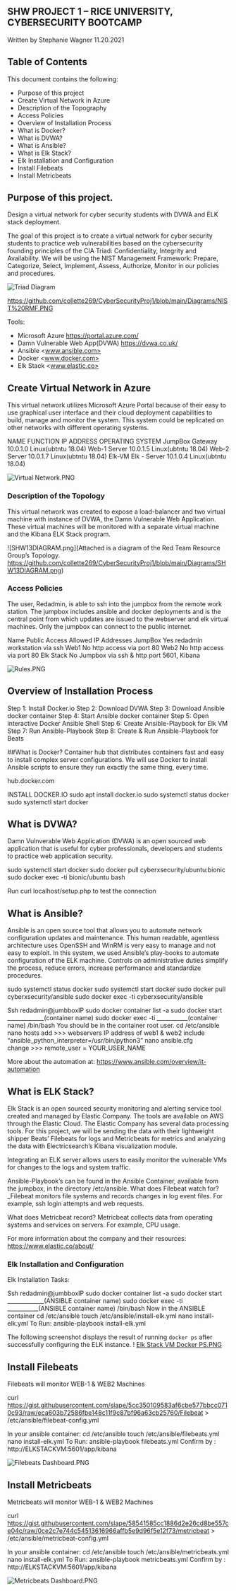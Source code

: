 ## SHW PROJECT 1 – RICE UNIVERSITY, CYBERSECURITY BOOTCAMP

Written by Stephanie Wagner 11.20.2021

## Table of Contents
This document contains the following:

-	Purpose of this project
-	Create Virtual Network in Azure
-	Description of the Topography
-	Access Policies
-	Overview of Installation Process
-	What is Docker?
-	What is DVWA? 
-	What is Ansible?
-	What is Elk Stack?
-	Elk Installation and Configuration
-	Install Filebeats
-	Install Metricbeats

## Purpose of this project. 

Design a virtual network for cyber security students with DVWA and ELK stack deployment. 

The goal of this project is to create a virtual network for cyber security students to practice web vulnerabilities based on the cybersecurity founding principles of the CIA Triad: Confidentiality, Integrity and Availability. We will be using the NIST Management Framework: Prepare, Categorize, Select, Implement, Assess, Authorize, Monitor in our policies and procedures. 

![Triad Diagram](https://user-images.githubusercontent.com/88781846/142481603-43ca3728-3d68-4a73-b4cf-c87f734945f7.png)

https://github.com/collette269/CyberSecurityProj1/blob/main/Diagrams/NIST%20RMF.PNG

Tools: 
-	Microsoft Azure <https://portal.azure.com/>
-	Damn Vulnerable Web App(DVWA) <https://dvwa.co.uk/>
-	Ansible <www.ansible.com>
-	Docker <www.docker.com>
-	Elk Stack <www.elastic.co>

## Create Virtual Network in Azure
This virtual network utilizes Microsoft Azure Portal because of their easy to use graphical user interface and their cloud deployment capabilities to build, manage and monitor the system. This system could be replicated on other networks with different operating systems. 

NAME	FUNCTION	IP ADDRESS	OPERATING SYSTEM
JumpBox	Gateway	10.0.1.0	Linux(ubtntu 18.04)
Web-1	Server	10.0.1.5	Linux(ubtntu 18.04)
Web-2	Server	10.0.1.7	Linux(ubtntu 18.04)
Elk-VM	Elk - Server	10.1.0.4	Linux(ubtntu 18.04)

![ Virtual Network.PNG](https://github.com/collette269/CyberSecurityProj1/blob/main/Diagrams/Virtual%20Network.PNG)

### Description of the Topology

This virtual network was created to expose a load-balancer and two virtual machine with instance of DVWA, the Damn Vulnerable Web Application. These virtual machines will be monitored with a separate virtual machine and the Kibana ELK Stack program. 

![SHW13DIAGRAM.png](Attached is a diagram of the Red Team Resource Group’s Topology.
https://github.com/collette269/CyberSecurityProj1/blob/main/Diagrams/SHW13DIAGRAM.png)

### Access Policies

The user, Redadmin, is able to ssh into the jumpbox from the remote work station. The jumpbox includes ansible and docker deployments and is the central point from which updates are issued to the webserver and elk virtual machines.  Only the jumpbox can connect to the public internet. 


Name	Public Access	Allowed IP Addresses 
JumpBox	Yes	redadmin workstation via ssh
Web1	No	http access via port 80
Web2	No	http access via port 80
Elk Stack	No	Jumpbox via ssh & http port 5601, Kibana

![Rules.PNG](https://github.com/collette269/CyberSecurityProj1/blob/main/Diagrams/Rules.PN)

## Overview of Installation Process

Step 1: Install Docker.io
Step 2: Download DVWA
Step 3: Download Ansible docker container
Step 4: Start Ansible docker container
Step 5: Open interactive Docker Ansible Shell
Step 6: Create Ansible-Playbook for Elk VM
Step 7: Run Ansible-Playbook
Step 8: Create & Run Ansible-Playbook for Beats


##What is Docker? Container hub that distributes containers fast and easy to install complex server configurations. We will use Docker to install Ansible scripts to ensure they run exactly the same thing, every time. 

hub.docker.com

INSTALL DOCKER.IO
sudo apt install docker.io
sudo systemctl status docker
sudo systemctl start docker


## What is DVWA? 
Damn Vulnverable Web Application (DVWA) is an open sourced web application that is useful for cyber professionals, developers and students to practice web application security. 

sudo systemctl start docker
sudo docker pull cyberxsecurity/ubuntu:bionic
sudo docker exec -ti bionic/ubuntu bash

Run curl localhost/setup.php to test the connection

## What is Ansible? 
Ansible is an open source tool that allows you to automate network configuration updates and maintenance. This human readable, agentless architecture uses OpenSSH and WinRM is very easy to manage and not easy to exploit. In this system, we used Ansible’s play-books to automate configuration of the ELK machine. Controls on administrative duties simplify the process, reduce errors, increase performance and standardize procedures. 

sudo systemctl status docker
sudo systemctl start docker
sudo docker pull cyberxsecurity/ansible
sudo docker exec -ti cyberxsecurity/ansible

Ssh redadmin@jumbboxIP
sudo docker container list -a
sudo docker start _____________(container name)
sudo docker exec -ti ___________(container name)   /bin/bash
You should be in the container root user. 
cd /etc/ansible
nano hosts
  add >>> webservers IP address of web1 & web2 include “ansible_python_interpreter=/usr/bin/python3”
nano ansible.cfg  
   change >>> remote_user = YOUR_USER_NAME

More about the automation at: 
https://www.ansible.com/overview/it-automation

## What is ELK Stack? 
Elk Stack is an open sourced security monitoring and alerting service tool created and managed by Elastic Company. The tools are available on AWS through the Elastic Cloud. The Elastic Company has several data processing tools. For this project, we will be sending the data with their lightweight shipper Beats’ Filebeats for logs and Metricbeats for metrics and analyzing the data with Electricsearch’s Kibana visualization module. 

Integrating an ELK server allows users to easily monitor the vulnerable VMs for changes to the logs and system traffic. 

Ansible-Playbook’s can be found in the Ansible Container, available from the jumpbox, in the directory /etc/ansible. 
What does Filebeat watch for?_Filebeat monitors file systems and records changes in log event files. For example, ssh login attempts and web requests. 

What does Metricbeat record? Metricbeat collects data from operating systems and services on servers. For example, CPU usage. 

For more information about the company and their resources: 
https://www.elastic.co/about/

### Elk Installation and Configuration 

Elk Installation Tasks: 

Ssh redadmin@jumbboxIP
sudo docker container list -a
sudo docker start _____________(ANSIBLE container name)
sudo docker exec -ti ___________(ANSIBLE container name)   /bin/bash
Now in the ANSIBLE container
cd /etc/ansible
touch /etc/ansible/install-elk.yml
nano install-elk.yml
To Run: ansible-playbook install-elk.yml

The following screenshot displays the result of running `docker ps` after successfully configuring the ELK instance.
! [Elk Stack VM Docker PS.PNG](https://github.com/collette269/CyberSecurityProj1/blob/main/Diagrams/Elk%20Stack%20VM%20Docker%20PS.PNG)

## Install Filebeats 

Filebeats will monitor WEB-1 & WEB2 Machines 

curl https://gist.githubusercontent.com/slape/5cc350109583af6cbe577bbcc0710c93/raw/eca603b72586fbe148c11f9c87bf96a63cb25760/Filebeat > /etc/ansible/filebeat-config.yml

In your ansible container:
cd /etc/ansible
touch /etc/ansible/filebeats.yml
nano install-elk.yml
To Run: ansible-playbook filebeats.yml
Confirm by : http://ELKSTACKVM:5601/app/kibana

![ Filebeats Dashboard.PNG](https://github.com/collette269/CyberSecurityProj1/blob/main/Diagrams/Filebeats%20Dashboard.PNG)

## Install Metricbeats 

Metricbeats will monitor WEB-1 & WEB2 Machines 

curl https://gist.githubusercontent.com/slape/58541585cc1886d2e26cd8be557ce04c/raw/0ce2c7e744c54513616966affb5e9d96f5e12f73/metricbeat > /etc/ansible/metricbeat-config.yml

In your ansible container:
cd /etc/ansible
touch /etc/ansible/metricbeats.yml
nano install-elk.yml
To Run: ansible-playbook metricbeats.yml
Confirm by : http://ELKSTACKVM:5601/app/kibana

![ Metricbeats Dashboard.PNG](https://github.com/collette269/CyberSecurityProj1/blob/main/Diagrams/Metricbeats%20Dashboard.PNG)
